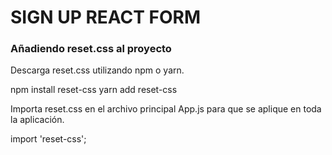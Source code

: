 # SIGN UP REACT FORM

### Añadiendo reset.css al proyecto
Descarga reset.css utilizando npm o yarn.

npm install reset-css
yarn add reset-css

Importa reset.css en el archivo principal App.js para que se aplique en toda la aplicación.

import 'reset-css';